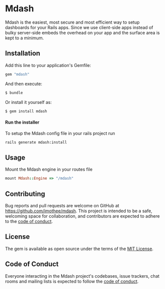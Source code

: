 # Mdash
Mdash is the easiest, most secure and most efficient way to setup dashboards for your Rails apps.
Since we use client-side apps instead of bulky server-side embeds the overhead on your app and the surface area is kept to a minimum.

## Installation
Add this line to your application's Gemfile:

```ruby
gem "mdash"
```

And then execute:
```bash
$ bundle
```

Or install it yourself as:
```bash
$ gem install mdash
```

#### Run the installer

To setup the Mdash config file in your rails project run

```bash
rails generate mdash:install
```

## Usage

Mount the Mdash engine in your routes file

```ruby
mount Mdash::Engine => "/mdash"
```

## Contributing

Bug reports and pull requests are welcome on GitHub at https://github.com/imothee/mdash. This project is intended to be a safe, welcoming space for collaboration, and contributors are expected to adhere to the [code of conduct](https://github.com/imothee/policygen/blob/main/CODE_OF_CONDUCT.md).

## License

The gem is available as open source under the terms of the [MIT License](https://opensource.org/licenses/MIT).

## Code of Conduct

Everyone interacting in the Mdash project's codebases, issue trackers, chat rooms and mailing lists is expected to follow the [code of conduct](https://github.com/imothee/policygen/blob/main/CODE_OF_CONDUCT.md).
